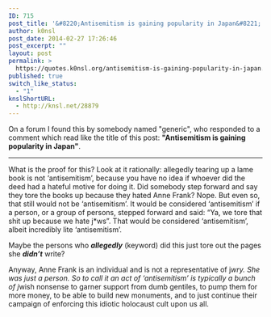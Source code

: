 ```yaml
---
ID: 715
post_title: '&#8220;Antisemitism is gaining popularity in Japan&#8221;'
author: k0nsl
post_date: 2014-02-27 17:26:46
post_excerpt: ""
layout: post
permalink: >
  https://quotes.k0nsl.org/antisemitism-is-gaining-popularity-in-japan.html
published: true
switch_like_status:
  - "1"
knslShortURL:
  - http://knsl.net/28879
---
```

On a forum I found this by somebody named "generic", who responded to a comment which read like the title of this post: <strong>"Antisemitism is gaining popularity in Japan"</strong>.
<br />
<hr />
What is the proof for this? Look at it rationally: allegedly tearing up a lame book is not ‘antisemitism’, because you have no idea if whoever did the deed had a hateful motive for doing it. Did somebody step forward and say they tore the books up because they hated Anne Frank? Nope. But even so, that still would not be ‘antisemitism’. It would be considered ‘antisemitism’ if a person, or a group of persons, stepped forward and said: “Ya, we tore that shit up because we hate j*ws”. That would be considered ‘antisemitism’, albeit incredibly lite ‘antisemitism’.

Maybe the persons who <strong><em>allegedly</em></strong> (keyword) did this just tore out the pages she <em><strong>didn’t</strong></em> write?

Anyway, Anne Frank is an individual and is not a representative of j*wry. She was just a person. So to call it an act of ‘antisemitism’ is typically a bunch of j*wish nonsense to garner support from dumb gentiles, to pump them for more money, to be able to build new monuments, and to just continue their campaign of enforcing this idiotic holocaust cult upon us all.